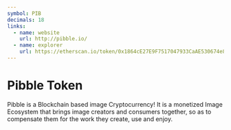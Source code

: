 ```yaml
---
symbol: PIB
decimals: 18
links:
  - name: website
    url: http://pibble.io/
  - name: explorer
    url: https://etherscan.io/token/0x1864cE27E9F7517047933CaAE530674e8C70b8A7
---
```


# Pibble Token

Pibble is a Blockchain based image Cryptocurrency! It is a monetized Image Ecosystem that brings image creators and consumers together, so as to compensate them for the work they create, use and enjoy.
